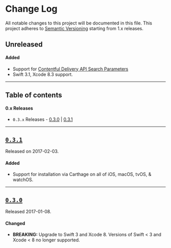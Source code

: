 # Change Log

All notable changes to this project will be documented in this file.
This project adheres to [Semantic Versioning](http://semver.org/) starting from 1.x releases.

## Unreleased

#### Added
- Support for [Contentful Delivery API Search Parameters](https://www.contentful.com/developers/docs/references/content-delivery-api/#/reference/search-parameters)
- Swift 3.1, Xcode 8.3 support.

---

## Table of contents

#### 0.x Releases
- `0.3.x` Releases - [0.3.0](#030) | [0.3.1](#031)

---

## [`0.3.1`](https://github.com/contentful/contentful.swift/releases/tag/0.3.1)
Released on 2017-02-03.

#### Added
- Support for installation via Carthage on all of iOS, macOS, tvOS, & watchOS.

---

## [`0.3.0`](https://github.com/contentful/contentful.swift/releases/tag/0.3.0)
Released 2017-01-08.

#### Changed
- **BREAKING:** Upgrade to Swift 3 and Xcode 8. Versions of Swift < 3 and Xcode < 8 no longer supported. 

